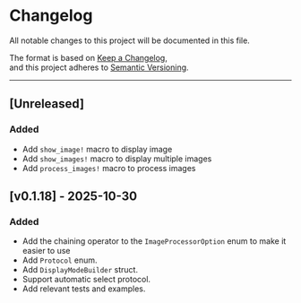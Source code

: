 # Changelog

All notable changes to this project will be documented in this file.

The format is based on [Keep a Changelog](https://keepachangelog.com/en/1.1.0/),  
and this project adheres to [Semantic Versioning](https://semver.org/spec/v2.0.0.html).

---

## [Unreleased]

### Added

- Add `show_image!` macro to display image
- Add `show_images!` macro to display multiple images
- Add `process_images!` macro to process images

## [v0.1.18] - 2025-10-30

### Added

- Add the chaining operator to the `ImageProcessorOption` enum to make it easier to use
- Add `Protocol` enum.
- Add `DisplayModeBuilder` struct.
- Support automatic select protocol.
- Add relevant tests and examples.